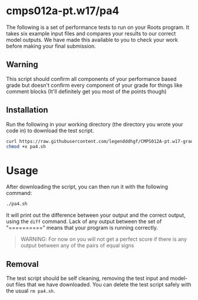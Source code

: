 # cmps012a-pt.w17/pa4

The following is a set of performance tests to run on your Roots program. It takes
six example input files and compares your results to our correct model outputs.
We have made this available to you to check your work before making your final
submission.

## Warning

This script should confirm all components of your performance based grade but
doesn't confirm every component of your grade for things like comment blocks
(It'll definitely get you most of the points though)

## Installation

Run the following in your working directory (the directory you wrote your code
in) to download the test script.

```bash
curl https://raw.githubusercontent.com/legendddhgf/CMPS012A-pt.w17-grading-scripts/master/pa4/pa4.sh > pa4.sh
chmod +x pa4.sh
```

# Usage

After downloading the script, you can then run it with the following command:

```bash
./pa4.sh
```

It will print out the difference between your output and the correct output,
using the `diff` command. Lack of any output between the set of "=========="
means that your program is running correctly.

> WARNING: For now on you will not get a perfect score if there is any output
between any of the pairs of equal signs

## Removal

The test script should be self cleaning, removing the test input and model-out
files that we have downloaded. You can delete the test script safely with the
usual `rm pa4.sh`.
